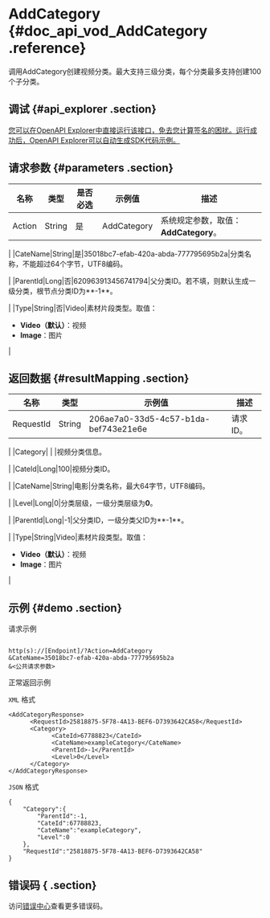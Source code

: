 # AddCategory {#doc_api_vod_AddCategory .reference}

调用AddCategory创建视频分类。最大支持三级分类，每个分类最多支持创建100个子分类。

## 调试 {#api_explorer .section}

[您可以在OpenAPI Explorer中直接运行该接口，免去您计算签名的困扰。运行成功后，OpenAPI Explorer可以自动生成SDK代码示例。](https://api.aliyun.com/#product=vod&api=AddCategory&type=RPC&version=2017-03-21)

## 请求参数 {#parameters .section}

|名称|类型|是否必选|示例值|描述|
|--|--|----|---|--|
|Action|String|是|AddCategory|系统规定参数，取值：**AddCategory**。

 |
|CateName|String|是|35018bc7-efab-420a-abda-777795695b2a|分类名称，不能超过64个字节，UTF8编码。

 |
|ParentId|Long|否|620963913456741794|父分类ID。若不填，则默认生成一级分类，根节点分类ID为**-1**。

 |
|Type|String|否|Video|素材片段类型。取值：

 -   **Video（默认）**：视频
-   **Image**：图片

 |

## 返回数据 {#resultMapping .section}

|名称|类型|示例值|描述|
|--|--|---|--|
|RequestId|String|206ae7a0-33d5-4c57-b1da-bef743e21e6e|请求ID。

 |
|Category| | |视频分类信息。

 |
|CateId|Long|100|视频分类ID。

 |
|CateName|String|电影|分类名称，最大64字节，UTF8编码。

 |
|Level|Long|0|分类层级，一级分类层级为**0**。

 |
|ParentId|Long|-1|父分类ID，一级分类父ID为**-1**。

 |
|Type|String|Video|素材片段类型。取值：

 -   **Video（默认）**：视频
-   **Image**：图片

 |

## 示例 {#demo .section}

请求示例

``` {#request_demo}

http(s)://[Endpoint]/?Action=AddCategory
&CateName=35018bc7-efab-420a-abda-777795695b2a
&<公共请求参数>

```

正常返回示例

`XML` 格式

``` {#xml_return_success_demo}
<AddCategoryResponse>
	  <RequestId>25818875-5F78-4A13-BEF6-D7393642CA58</RequestId>
	  <Category>
		    <CateId>67788823</CateId>
		    <CateName>exampleCategory</CateName>
		    <ParentId>-1</ParentId>
		    <Level>0</Level>
	  </Category>
</AddCategoryResponse>
```

`JSON` 格式

``` {#json_return_success_demo}
{
	"Category":{
		"ParentId":-1,
		"CateId":67788823,
		"CateName":"exampleCategory",
		"Level":0
	},
	"RequestId":"25818875-5F78-4A13-BEF6-D7393642CA58"
}
```

## 错误码 { .section}

访问[错误中心](https://error-center.aliyun.com/status/product/vod)查看更多错误码。

